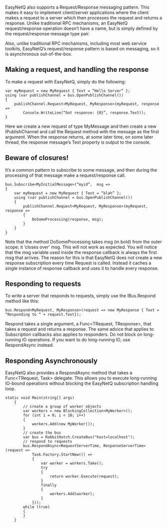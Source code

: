 EasyNetQ also supports a Request/Response messaging pattern. This makes it easy to implement client/server applications where the client makes a request to a server which then processes the request and returns a response. Unlike traditional RPC mechanisms, an EasyNetQ request/response operation doesn’t have a name, but is simply defined by the request/response message type pair.

Also, unlike traditional RPC mechanisms, including most web service toolkits, EasyNetQ’s request/response pattern is based on messaging, so it is asynchronous out-of-the-box.

## Making a request, and handling the response

To make a request with EasyNetQ, simply do the following:

    var myRequest = new MyRequest { Text = “Hello Server” };
    using (var publishChannel = bus.OpenPublishChannel())
    {
        publishChannel.Request<MyRequest, MyResponse>(myRequest, response => 
            Console.WriteLine(“Got response: {0}”, response.Text));
    }

Here we create a new request of type MyMessage and then create a new IPublishChannel and call the Request method with the message as the first argument. When the response returns, at some later time, on some later thread, the response message’s Text property is output to the console.

## Beware of closures!

It’s a common pattern to subscribe to some message, and then during the processing of that message make a request/response call.

    bus.Subscribe<MyInitialMessage>(“myid”,  msg => 
    {
        var myRequest = new MyRequest { Text = “blah” };
        using (var publishChannel = bus.OpenPublishChannel())
        {
            publishChannel.Request<MyRequest, MyResponse>(myRequest, response => 
            {
                DoSomeProcessing(response, msg);
            }
        }
    }

Note that the method DoSomeProcessing takes msg (in bold) from the outer scope; it ‘closes over’ msg. This will not work as expected. You will notice that the msg variable used inside the response callback is always the first msg that arrives. The reason for this is that EasyNetQ does not create a new response subscription every time Request is called. Instead it caches a single instance of response callback and uses it to handle every response.

## Responding to requests

To write a server that responds to requests, simply use the IBus.Respond method like this:

    bus.Respond<MyRequest, MyResponse>(request => new MyResponse { Text = “Responding to “ + request.Text});

Respond takes a single argument, a Func<TRequest, TResponse>, that takes a request and returns a response. The same advice that applies to Subscription callbacks also applies to responders. Do not block on long-running IO operations. If you want to do long-running IO, use RespondAsync instead.

## Responding Asynchronously

EasyNetQ also provides a RespondAsync method that takes a Func<TRequest, Task<TResponse>> delegate. This allows you to execute long-running IO-bound operations without blocking the EasyNetQ subscription handling loop.

    static void Main(string[] args)
        {
            // create a group of worker objects
            var workers = new BlockingCollection<MyWorker>();
            for (int i = 0; i < 10; i++)
            {
                workers.Add(new MyWorker());
            }
            // create the bus
            var bus = RabbitHutch.CreateBus("host=localhost");
            // respond to requests
            bus.RespondAsync<RequestServerTime, ResponseServerTime>(request =>
                Task.Factory.StartNew(() =>
                {
                    var worker = workers.Take();
                    try
                    {
                        return worker.Execute(request);
                    }
                    finally
                    {
                        workers.Add(worker);
                    }
                }));
            while (true)
            {
            }
        }

